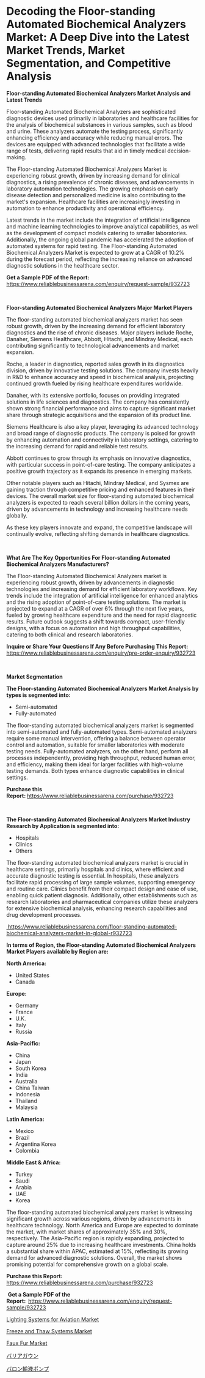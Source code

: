 <p><h1>Decoding the Floor-standing Automated Biochemical Analyzers Market: A Deep Dive into the Latest Market Trends, Market Segmentation, and Competitive Analysis</h1></p><p><strong>Floor-standing Automated Biochemical Analyzers Market Analysis and Latest Trends</strong></p>
<p><p>Floor-standing Automated Biochemical Analyzers are sophisticated diagnostic devices used primarily in laboratories and healthcare facilities for the analysis of biochemical substances in various samples, such as blood and urine. These analyzers automate the testing process, significantly enhancing efficiency and accuracy while reducing manual errors. The devices are equipped with advanced technologies that facilitate a wide range of tests, delivering rapid results that aid in timely medical decision-making.</p><p>The Floor-standing Automated Biochemical Analyzers Market is experiencing robust growth, driven by increasing demand for clinical diagnostics, a rising prevalence of chronic diseases, and advancements in laboratory automation technologies. The growing emphasis on early disease detection and personalized medicine is also contributing to the market's expansion. Healthcare facilities are increasingly investing in automation to enhance productivity and operational efficiency.</p><p>Latest trends in the market include the integration of artificial intelligence and machine learning technologies to improve analytical capabilities, as well as the development of compact models catering to smaller laboratories. Additionally, the ongoing global pandemic has accelerated the adoption of automated systems for rapid testing. The Floor-standing Automated Biochemical Analyzers Market is expected to grow at a CAGR of 10.2% during the forecast period, reflecting the increasing reliance on advanced diagnostic solutions in the healthcare sector.</p></p>
<p><strong>Get a Sample PDF of the Report:&nbsp;</strong> <a href="https://www.reliablebusinessarena.com/enquiry/request-sample/932723">https://www.reliablebusinessarena.com/enquiry/request-sample/932723</a></p>
<p>&nbsp;</p>
<p><strong>Floor-standing Automated Biochemical Analyzers Major Market Players</strong></p>
<p><p>The floor-standing automated biochemical analyzers market has seen robust growth, driven by the increasing demand for efficient laboratory diagnostics and the rise of chronic diseases. Major players include Roche, Danaher, Siemens Healthcare, Abbott, Hitachi, and Mindray Medical, each contributing significantly to technological advancements and market expansion.</p><p>Roche, a leader in diagnostics, reported sales growth in its diagnostics division, driven by innovative testing solutions. The company invests heavily in R&D to enhance accuracy and speed in biochemical analysis, projecting continued growth fueled by rising healthcare expenditures worldwide.</p><p>Danaher, with its extensive portfolio, focuses on providing integrated solutions in life sciences and diagnostics. The company has consistently shown strong financial performance and aims to capture significant market share through strategic acquisitions and the expansion of its product line.</p><p>Siemens Healthcare is also a key player, leveraging its advanced technology and broad range of diagnostic products. The company is poised for growth by enhancing automation and connectivity in laboratory settings, catering to the increasing demand for rapid and reliable test results.</p><p>Abbott continues to grow through its emphasis on innovative diagnostics, with particular success in point-of-care testing. The company anticipates a positive growth trajectory as it expands its presence in emerging markets.</p><p>Other notable players such as Hitachi, Mindray Medical, and Sysmex are gaining traction through competitive pricing and enhanced features in their devices. The overall market size for floor-standing automated biochemical analyzers is expected to reach several billion dollars in the coming years, driven by advancements in technology and increasing healthcare needs globally.</p><p>As these key players innovate and expand, the competitive landscape will continually evolve, reflecting shifting demands in healthcare diagnostics.</p></p>
<p>&nbsp;</p>
<p><strong>What Are The Key Opportunities For Floor-standing Automated Biochemical Analyzers Manufacturers?</strong></p>
<p><p>The Floor-standing Automated Biochemical Analyzers market is experiencing robust growth, driven by advancements in diagnostic technologies and increasing demand for efficient laboratory workflows. Key trends include the integration of artificial intelligence for enhanced analytics and the rising adoption of point-of-care testing solutions. The market is projected to expand at a CAGR of over 6% through the next five years, fueled by growing healthcare expenditure and the need for rapid diagnostic results. Future outlook suggests a shift towards compact, user-friendly designs, with a focus on automation and high throughput capabilities, catering to both clinical and research laboratories.</p></p>
<p><strong>Inquire or Share Your Questions If Any Before Purchasing This Report:</strong> <a href="https://www.reliablebusinessarena.com/enquiry/pre-order-enquiry/932723">https://www.reliablebusinessarena.com/enquiry/pre-order-enquiry/932723</a></p>
<p>&nbsp;</p>
<p><strong>Market Segmentation</strong></p>
<p><strong>The Floor-standing Automated Biochemical Analyzers Market Analysis by types is segmented into:</strong></p>
<p><ul><li>Semi-automated</li><li>Fully-automated</li></ul></p>
<p><p>The floor-standing automated biochemical analyzers market is segmented into semi-automated and fully-automated types. Semi-automated analyzers require some manual intervention, offering a balance between operator control and automation, suitable for smaller laboratories with moderate testing needs. Fully-automated analyzers, on the other hand, perform all processes independently, providing high throughput, reduced human error, and efficiency, making them ideal for larger facilities with high-volume testing demands. Both types enhance diagnostic capabilities in clinical settings.</p></p>
<p><strong>Purchase this Report:&nbsp;</strong><a href="https://www.reliablebusinessarena.com/purchase/932723">https://www.reliablebusinessarena.com/purchase/932723</a></p>
<p>&nbsp;</p>
<p><strong>The Floor-standing Automated Biochemical Analyzers Market Industry Research by Application is segmented into:</strong></p>
<p><ul><li>Hospitals</li><li>Clinics</li><li>Others</li></ul></p>
<p><p>The floor-standing automated biochemical analyzers market is crucial in healthcare settings, primarily hospitals and clinics, where efficient and accurate diagnostic testing is essential. In hospitals, these analyzers facilitate rapid processing of large sample volumes, supporting emergency and routine care. Clinics benefit from their compact design and ease of use, enabling quick patient diagnosis. Additionally, other establishments such as research laboratories and pharmaceutical companies utilize these analyzers for extensive biochemical analysis, enhancing research capabilities and drug development processes.</p></p>
<p><a href="https://www.reliablebusinessarena.com/floor-standing-automated-biochemical-analyzers-market-in-global-r932723">&nbsp;https://www.reliablebusinessarena.com/floor-standing-automated-biochemical-analyzers-market-in-global-r932723</a></p>
<p><strong>In terms of Region, the Floor-standing Automated Biochemical Analyzers Market Players available by Region are:</strong></p>
<p>
    <p> <strong> North America: </strong>
        <ul>
            <li>United States</li>
            <li>Canada</li>
        </ul>
        </p> 
    <p> <strong> Europe: </strong>
        <ul>
            <li>Germany</li>
            <li>France</li>
            <li>U.K.</li>
            <li>Italy</li>
            <li>Russia</li>
        </ul>
        </p> 
    <p> <strong> Asia-Pacific: </strong>
        <ul>
            <li>China</li>
            <li>Japan</li>
            <li>South Korea</li>
            <li>India</li>
            <li>Australia</li>
            <li>China Taiwan</li>
            <li>Indonesia</li>
            <li>Thailand</li>
            <li>Malaysia</li>
        </ul>
        </p> 
    <p> <strong> Latin America: </strong>
        <ul>
            <li>Mexico</li>
            <li>Brazil</li>
            <li>Argentina Korea</li>
            <li>Colombia</li>
        </ul>
        </p> 
    <p> <strong> Middle East & Africa: </strong>
        <ul>
            <li>Turkey</li>
            <li>Saudi</li>
            <li>Arabia</li>
            <li>UAE</li>
            <li>Korea</li>
        </ul>
    </p>
    </p>
<p><p>The floor-standing automated biochemical analyzers market is witnessing significant growth across various regions, driven by advancements in healthcare technology. North America and Europe are expected to dominate the market, with market shares of approximately 35% and 30%, respectively. The Asia-Pacific region is rapidly expanding, projected to capture around 25% due to increasing healthcare investments. China holds a substantial share within APAC, estimated at 15%, reflecting its growing demand for advanced diagnostic solutions. Overall, the market shows promising potential for comprehensive growth on a global scale.</p></p>
<p><strong>Purchase this Report: </strong><a href="https://www.reliablebusinessarena.com/purchase/932723">https://www.reliablebusinessarena.com/purchase/932723</a></p>
<p>&nbsp;<strong>Get a Sample PDF of the Report:&nbsp;&nbsp;</strong><a href="https://www.reliablebusinessarena.com/enquiry/request-sample/932723">https://www.reliablebusinessarena.com/enquiry/request-sample/932723</a></p>
<p><strong></strong></p>
<p><p><a href="https://issuu.com/reportprime-2/docs/lighting-systems-for-aviation-marke_a74b61cf2aaacc">Lighting Systems for Aviation Market</a></p><p><a href="https://medium.com/@delaneyhayes2022/freeze-and-thaw-systems-market-overview-global-market-trends-and-future-prospects-from-2024-to-ae682520b50f?postPublishedType=initial">Freeze and Thaw Systems Market</a></p><p><a href="https://www.linkedin.com/pulse/navigating-faux-fur-market-expert-analysis-forecast-period-jrbof?trackingId=mXAXbDOfR9K1wdH1HMGwBg%3D%3D">Faux Fur Market</a></p><p><a href="https://medium.com/@dressleredward/barrier-gowns-market-%E3%81%AF-%E3%82%B3%E3%82%B9%E3%83%88%E7%AE%A1%E7%90%86%E3%81%A8%E5%8A%B9%E7%8E%87%E5%90%91%E4%B8%8A%E3%82%92%E5%84%AA%E5%85%88%E3%81%97%E3%81%BE%E3%81%99-%E3%81%95%E3%82%89%E3%81%AB-%E5%A0%B1%E5%91%8A%E6%9B%B8%E3%81%AF%E5%B8%82%E5%A0%B4%E3%81%AE%E9%9C%80%E8%A6%81%E9%9D%A2%E3%81%A8%E4%BE%9B%E7%B5%A6%E9%9D%A2%E3%81%AE%E4%B8%A1%E6%96%B9%E3%82%92%E3%82%AB%E3%83%90%E3%83%BC%E3%81%97%E3%81%A6%E3%81%84%E3%81%BE%E3%81%99-barrier-gowns-%E5%B8%82%E5%A0%B4%E3%81%AF-2024-%E3%81%8B%E3%82%89-dd0292d5485e">バリアガウン</a></p><p><a href="https://medium.com/@verniebarton2023/ballon-infusion-pumps-market-%E3%81%AE%E3%82%B0%E3%83%AD%E3%83%BC%E3%83%90%E3%83%AB%E5%B8%82%E5%A0%B4%E6%A6%82%E8%A6%81%E3%81%AF-%E4%B8%96%E7%95%8C%E3%81%8A%E3%82%88%E3%81%B3%E4%B8%BB%E8%A6%81%E5%B8%82%E5%A0%B4%E3%81%AB%E3%81%8A%E3%81%91%E3%82%8B%E6%A5%AD%E7%95%8C%E3%81%AB%E5%BD%B1%E9%9F%BF%E3%82%92%E4%B8%8E%E3%81%88%E3%82%8B%E4%B8%BB%E8%A6%81%E3%81%AA%E3%83%88%E3%83%AC%E3%83%B3%E3%83%89%E3%81%AB%E3%81%A4%E3%81%84%E3%81%A6-%E7%8B%AC%E8%87%AA%E3%81%AE%E8%A6%96%E7%82%B9%E3%82%92%E6%8F%90%E4%BE%9B%E3%81%97%E3%81%BE%E3%81%99-246d3d4c9fcf">バロン輸液ポンプ</a></p></p>